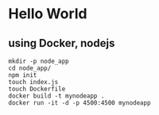 # Hello World 
## using Docker, nodejs

```
mkdir -p node_app
cd node_app/
npm init
touch index.js
touch Dockerfile
docker build -t mynodeapp .
docker run -it -d -p 4500:4500 mynodeapp
```